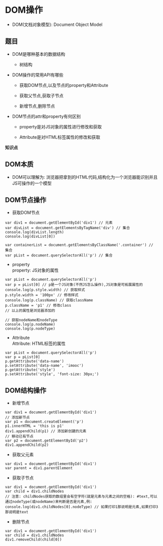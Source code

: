 # DOM操作

- DOM(文档对象模型): Document Object Model

## 题目

- DOM是哪种基本的数据结构

  - 树结构

- DOM操作的常用API有哪些

  - 获取DOM节点,以及节点的property和Attribute

  - 获取父节点,获取子节点

  - 新增节点,删除节点

- DOM节点的attr和property有何区别

  - property是对JS对象的属性进行修改和获取

  - Attribute是对HTML标签属性的修改和获取

**知识点**

## DOM本质

  - DOM可以理解为: 浏览器把拿到的HTML代码,结构化为一个浏览器能识别并且JS可操作的一个模型

## DOM节点操作

   - 获取DOM节点

   ```
   var div1 = document.getElementById('div1') // 元素
   var divList = document.getElementsByTagName('div') // 集合
   console.log(divList.length)
   console.log(divList[0])

   var containerList = document.getElementsByClassName('.container') // 集合
   var pList = document.querySelectorAll('p') // 集合
   ```

   - property  
     property: JS对象的属性

   ```
   var pList = document.querySelectorAll('p')
   var p = pList[0] // p是一个JS对象(不然JS怎么操作),JS对象是可拓展属性的  
   console.log(p.style.width) // 获取样式
   p.style.width = '100px' // 修改样式
   console.log(p.className) // 获取className
   p.className = 'p1' // 修改class
   // 以上的属性是浏览器添加的

   // 获取nodeName和nodeType
   console.log(p.nodeName)
   console.log(p.nodeType)
   ```

   - Attribute  
     Attribute: HTML标签的属性

   ```
   var pList = document.querySelectorAll('p')
   var p = pList[0]
   p.getAttribute('data-name')
   p.setAttribute('data-name', 'imooc')
   p.getAttribute('style')
   p.setAttribute('style', 'font-size: 30px;')
   ```

## DOM结构操作

   - 新增节点

   ```
   var div1 = document.getElementById('div1')
   // 添加新节点
   var p1 = document.createElement('p')
   p1.innerHTML = 'this is p1'
   div1.appendChild(p1) // 添加新创建的元素
   // 移动已有节点
   var p2 = document.getElementById('p2')
   div1.appendChild(p2)
   ```

   - 获取父元素

   ```
   var div1 = document.getElementById('div1')
   var parent = div1.parentElement
   ```

   - 获取子节点

   ```
   var div1 = document.getElementById('div1')
   var child = div1.childNodes
   // 注意: childNodes获取的数组里会有空字符(就是元素与元素之间的空格): #text,可以通过nodeType(或nodeName)来判断是否是元素,例:
   console.log(div1.childNodes[0].nodeType) // 如果打印1那说明是元素,如果打印3那说明是text
   ```

   - 删除节点

   ```
   var div1 = document.getElementById('div1')
   var child = div1.childNodes
   div1.removeChild(child[0])
   ```